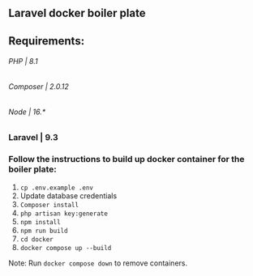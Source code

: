 ## Laravel docker boiler plate

## Requirements:
###### PHP | 8.1
###### Composer | 2.0.12
###### Node | 16.*

### Laravel | 9.3 

### Follow the instructions to build up docker container for the boiler plate:

1. `cp .env.example .env`
2. Update database credentials
3. `Composer install`
4. `php artisan key:generate`
5. `npm install`
6. `npm run build`
7. `cd docker`
8. `docker compose up --build`


Note: Run `docker compose down` to remove containers.
